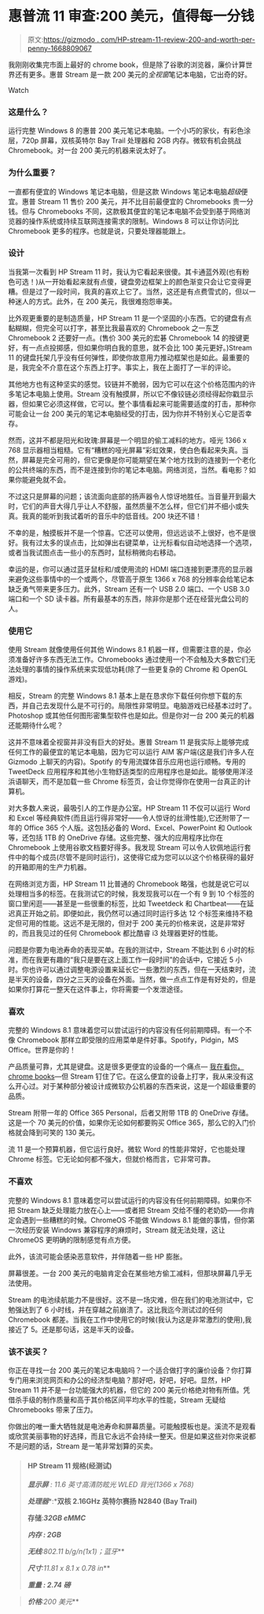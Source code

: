 # 惠普流 11 审查:200 美元，值得每一分钱

> 原文:[https://gizmodo . com/HP-stream-11-review-200-and-worth-per-penny-1668809067](https://gizmodo.com/hp-stream-11-review-200-and-worth-every-penny-1668809067)

我刚刚收集完市面上最好的 chrome book，但是除了谷歌的浏览器，廉价计算世界还有更多。惠普 Stream 是一款 200 美元的*全视窗*笔记本电脑，它出奇的好。

Watch

### 这是什么？

运行完整 Windows 8 的惠普 200 美元笔记本电脑。一个小巧的家伙，有彩色涂层，720p 屏幕，双核英特尔 Bay Trail 处理器和 2GB 内存。微软有机会挑战 Chromebook。对一台 200 美元的机器来说太好了。

### 为什么重要？

一直都有便宜的 Windows 笔记本电脑，但是这款 Windows 笔记本电脑*超级*便宜。惠普 Stream 11 售价 200 美元，并不比目前最便宜的 Chromebooks 贵一分钱。但与 Chromebooks 不同，这款极其便宜的笔记本电脑不会受到基于网络浏览器的操作系统或持续互联网连接需求的限制。Windows 8 可以让你访问比 Chromebook 更多的程序。也就是说，只要处理器能跟上。

### 设计

当我第一次看到 HP Stream 11 时，我认为它看起来很傻。其卡通蓝外观(也有粉色可选！)从一开始看起来就有点傻，键盘旁边框架上的颜色渐变只会让它变得更糟。但是过了一段时间，我真的喜欢上它了。当然，这还是有点费雪式的，但以一种迷人的方式。此外，在 200 美元，我很难抱怨审美。

比外观更重要的是制造质量，HP Stream 11 是一个坚固的小东西。它的键盘有点黏糊糊，但完全可以打字，甚至比我最喜欢的 Chromebook 之一东芝 Chromebook 2 还要好一点。(售价 300 美元的宏碁 Chromebook 14 的按键更好，有一点点投掷感，但如果你明白我的意思，就不会比 100 美元更好。)Stream 11 的键盘托架几乎没有任何弹性，即使你故意用力推动框架也是如此。最重要的是，我完全不介意在这个东西上打字。事实上，我在上面打了一半的评论。

其他地方也有这种坚实的感觉。铰链并不脆弱，因为它可以在这个价格范围内的许多笔记本电脑上使用。Stream 没有触摸屏，所以它不像铰链必须经得起你戳显示器，但如果它必须这样做，它可以。整个事情看起来可能需要适度的打击，那种你可能会让一台 200 美元的笔记本电脑经受的打击，因为你并不特别关心它是否幸存。

然而，这并不都是阳光和玫瑰:屏幕是一个明显的偷工减料的地方。哑光 1366 x 768 显示器相当粗糙。它有“糟糕的哑光屏幕”彩虹效果，使白色看起来失真。当然，屏幕是完全可用的，但它更像是你可能期望在某个地方找到的连接到一个老化的公共终端的东西，而不是连接到你的笔记本电脑。网络浏览，当然。看电影？如果你能避免就不会。

不过这只是屏幕的问题；该流面向底部的扬声器令人惊讶地胜任。当音量开到最大时，它们的声音大得几乎让人不舒服，虽然质量不怎么样，但它们并不细小或失真。我真的能听到我试着听的音乐中的低音线。200 块还不错！

不幸的是，触摸板并不是一个惊喜。它还可以使用，但远远谈不上很好，也不是很好。我有过太多的误点击，比如弹出右键菜单，让光标看似自动地选择一个选项，或者当我试图点击一些小的东西时，鼠标稍微向右移动。

幸运的是，你可以通过蓝牙鼠标和/或使用流的 HDMI 端口连接到更漂亮的显示器来避免这些事情中的一个或两个，尽管高于原生 1366 x 768 的分辨率会给笔记本缺乏勇气带来更多压力。此外，Stream 还有一个 USB 2.0 端口、一个 USB 3.0 端口和一个 SD 读卡器。所有最基本的东西，除非你是那个还在经营光盘公司的人。

### 使用它

使用 Stream 就像使用任何其他 Windows 8.1 机器一样，但需要注意的是，你必须准备好许多东西无法工作。Chromebooks 通过使用一个不会触及大多数它们无法处理的事情的操作系统来实现低功耗(除了一些更复杂的 Chrome 和 OpenGL 游戏)。

相反，Stream 的完整 Windows 8.1 基本上是在恳求你下载任何你想下载的东西，并自己去发现什么是不可行的。局限性非常明显。电脑游戏已经基本过时了。Photoshop 或其他任何图形密集型软件也是如此。但是你对一台 200 美元的机器还能期待什么呢？

这并不意味着全视窗并非没有巨大的好处。惠普 Stream 11 是我实际上能够完成任何工作的最便宜的笔记本电脑，因为它可以运行 AIM 客户端(这是我们许多人在 Gizmodo 上聊天的内容)。Spotify 的专用流媒体音乐应用也运行顺畅。专用的 TweetDeck 应用程序和其他小生物舒适类型的应用程序也是如此。能够使用洋泾浜语聊天，而不是加载一些 Chrome 标签页，会让你觉得你在使用一台真正的计算机。

对大多数人来说，最吸引人的工作是办公室。HP Stream 11 不仅可以运行 Word 和 Excel 等经典软件(而且运行得非常好——令人惊讶的丝滑性能),它还附带了一年的 Office 365 个人版。这包括必备的 Word、Excel、PowerPoint 和 Outlook 等，还包括 1TB 的 OneDrive 存储。这些完整、强大的应用程序比你在 Chromebook 上使用谷歌文档要好得多。我发现 Stream 可以令人钦佩地运行套件中的每个成员(尽管不是同时运行)，这使得它成为您可以以这个价格获得的最好的开箱即用的生产力机器。

在网络浏览方面，HP Stream 11 比普通的 Chromebook 略强，也就是说它可以处理相当多的标签。在我测试它的时候，我发现我可以在一个有 9 到 10 个标签的窗口里闲逛——甚至是一些很重的标签，比如 Tweetdeck 和 Chartbeat——在延迟真正开始之前。即便如此，我仍然可以通过同时运行多达 12 个标签来维持不稳定但可用的性能。这远不是无限的，但对于 200 美元的价格来说，这是非常好的，而且我见过的任何 Chromebook 都比酷睿 i3 处理器更好的性能。

问题是你要为电池寿命的表现买单。在我的测试中，Stream 不能达到 6 小时的标准，而在我更有趣的“我只是要在这上面工作一段时间”的会话中，它接近 5 小时。你也许可以通过调整电源设置来延长它一些激烈的东西，但在一天结束时，流是半天的设备，四分之三天的设备在外面。当然，做一点点工作是有好处的，但是如果你打算花一整天在这件事上，你将需要一个发泄途径。

### 喜欢

完整的 Windows 8.1 意味着您可以尝试运行的内容没有任何前期障碍。有一个不像 Chromebook 那样立即受限的应用菜单是件好事。Spotify，Pidgin，MS Office。世界是你的！

产品质量可靠，尤其是键盘。这是很多更便宜的设备的一个痛点— [我在看你，chrome books](https://gizmodo.com/the-best-chromebook-for-every-need-1663404547)—但 Stream 钉住了它。在这么便宜的设备上打字，我从来没有这么开心过。对于某种部分被设计成微软办公机器的东西来说，这是一个超级重要的品质。

Stream 附带一年的 Office 365 Personal，后者又附带 1TB 的 OneDrive 存储。这是一个 70 美元的价值，如果你无论如何都要购买 Office 365，那么它的入门价格就会降到可笑的 130 美元。

流 11 是一个预算机器，但它运行良好。微软 Word 的性能非常好，它也能处理 Chrome 标签。它无论如何都不强大，但就价格而言，它非常可靠。

### 不喜欢

完整的 Windows 8.1 意味着您可以尝试运行的内容没有任何前期障碍。如果你不把 Stream 缺乏处理能力放在心上——或者把 Stream 交给不懂的老奶奶——你肯定会遇到一些糟糕的时候。ChromeOS 不能做 Windows 8.1 能做的事情，但你第一次经历安装 Windows 兼容程序的麻烦时，Stream 就无法处理，这让 ChromeOS 更明确的限制感觉有点方便。

此外，该流可能会感染恶意软件，并伴随着一些 HP 膨胀。

屏幕很差。一台 200 美元的电脑肯定会在某些地方偷工减料，但那块屏幕几乎无法使用。

Stream 的电池续航能力不是很好。这不是一场灾难，但在我们的电池测试中，它勉强达到了 6 小时线，并在穿越之前崩溃了。这比我迄今测试过的任何 Chromebook 都差。当我在工作中使用它的时候(我认为这是非常激烈的使用),我接近了 5。还是那句话，这是半天的设备。

### 该不该买？

你正在寻找一台 200 美元的笔记本电脑吗？一个适合做打字的廉价设备？你打算专门用来浏览网页和办公的经济型电脑？那好吧，好吧，好吧。显然，HP Stream 11 并不是一台功能强大的机器，但它的 200 美元价格绝对物有所值。凭借杀手级的制作质量和高于其价格区间平均水平的性能，Stream 无疑给 Chromebooks 带来了压力。

你做出的唯一重大牺牲就是电池寿命和屏幕质量。可能触摸板也是。溪流不是观看或欣赏美丽事物的好选择，而且它永远不会持续一整天。但是如果这些对你来说都不是问题的话，Stream 是一笔非常划算的买卖。

> #### HP Stream 11 规格(经测试)
> 
> ***显示屏*** *: 11.6 英寸高清防眩光 WLED 背光(1366 x 768)*
> 
> ***处理器****:***双核 2.16GHz 英特尔赛扬 N2840 (Bay Trail)**
> 
> ****存储****:***32GB eMMC***
> 
> *****内存*** *: 2GB***
> 
> *****无线****:802.11 b/g/n(1x1)；蓝牙***
> 
> *****尺寸****:11.81 x 8.1 x 0.78 in***
> 
> *****重量*** *: 2.74 磅***

> *****价格****:200 美元***